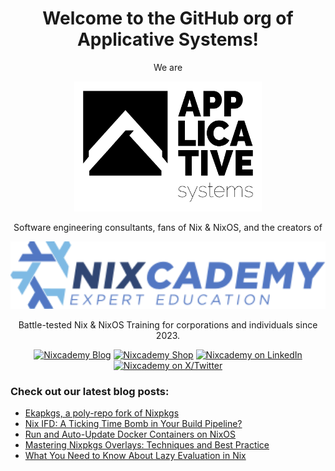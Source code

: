 <div align="center">

<h1>Welcome to the GitHub org of Applicative Systems!</h1>

We are

[<img alt="Applicative Systems GmbH" src="https://raw.githubusercontent.com/applicative-systems/.github/main/.github/applicative-systems.svg" width="300">](https://applicative.systems)

Software engineering consultants, fans of Nix & NixOS, and the creators of

[<img alt="Nixcademy" src="https://raw.githubusercontent.com/applicative-systems/.github/main/.github/nixcademy.svg" width="600">](https://nixcademy.com)

Battle-tested Nix & NixOS Training for corporations and individuals since 2023.

[![Nixcademy Blog](https://img.shields.io/badge/Nixcademy%20Blog-grey?style=for-the-badge&logo=blogger&logoColor=eeeeee&color=7ebae4)](https://nixcademy.com/posts/1/)
[![Nixcademy Shop](https://img.shields.io/badge/Nixcademy%20Shop-grey?style=for-the-badge&logo=shopify&logoColor=eeeeee&color=5277c3)](https://shop.nixcademy.com)
[![Nixcademy on LinkedIn](https://img.shields.io/badge/LinkedIn-1667be?style=for-the-badge&logo=linkedin&logoColor=%23ffffff)](https://www.linkedin.com/company/nixcademy/)
[![Nixcademy on X/Twitter](https://img.shields.io/badge/Twitter-303030?style=for-the-badge&logo=x&logoColor=%23ffffff)](https://x.com/nixcademy)

</div>

### Check out our latest blog posts:


- [Ekapkgs, a poly-repo fork of Nixpkgs](https://nixcademy.com/posts/ekala-project/)
- [Nix IFD: A Ticking Time Bomb in Your Build Pipeline?](https://nixcademy.com/posts/what-is-ifd-ups-and-downs/)
- [Run and Auto-Update Docker Containers on NixOS](https://nixcademy.com/posts/auto-update-containers/)
- [Mastering Nixpkgs Overlays: Techniques and Best Practice](https://nixcademy.com/posts/mastering-nixpkgs-overlays-techniques-and-best-practice/)
- [What You Need to Know About Lazy Evaluation in Nix](https://nixcademy.com/posts/what-you-need-to-know-about-laziness/)
